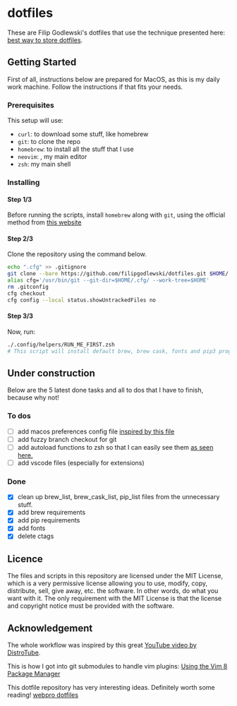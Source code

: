 # dotfiles

These are Filip Godlewski's dotfiles that use the technique presented here: [best way to store dotfiles](https://developer.atlassian.com/blog/2016/02/best-way-to-store-dotfiles-git-bare-repo/).

## Getting Started

First of all, instructions below are prepared for MacOS, as this is my daily work machine. Follow the instructions if that fits your needs.

### Prerequisites

This setup will use:

- `curl`: to download some stuff, like homebrew
- `git`: to clone the repo
- `homebrew`: to install all the stuff that I use
- `neovim`: , my main editor
- `zsh`: my main shell

### Installing

#### Step 1/3

Before running the scripts, install `homebrew` along with `git`, using the official method from [this website](https://brew.sh)

#### Step 2/3

Clone the repository using the command below.

```sh
echo ".cfg" >> .gitignore
git clone --bare https://github.com/filipgodlewski/dotfiles.git $HOME/.cfg
alias cfg='/usr/bin/git --git-dir=$HOME/.cfg/ --work-tree=$HOME'
rm .gitconfig
cfg checkout
cfg config --local status.showUntrackedFiles no
```

#### Step 3/3

Now, run:

```sh
./.config/helpers/RUN_ME_FIRST.zsh
# This script will install default brew, brew cask, fonts and pip3 programs. Then it will initialize submodules, and fully prepare coc.nvim
```

## Under construction

Below are the 5 latest done tasks and all to dos that I have to finish, because why not!

### To dos

- [ ] add macos preferences config file [inspired by this file](https://github.com/sobolevn/dotfiles/blob/master/macos)
- [ ] add fuzzy branch checkout for git
- [ ] add autoload functions to zsh so that I can easily see them [as seen here.](https://scriptingosx.com/2019/07/moving-to-zsh-part-4-aliases-and-functions/)
- [ ] add vscode files (especially for extensions)

### Done

- [x] clean up brew_list, brew_cask_list, pip_list files from the unnecessary stuff.
- [x] add brew requirements
- [x] add pip requirements
- [x] add fonts
- [x] delete ctags

## Licence

The files and scripts in this repository are licensed under the MIT License, which is a very permissive license allowing you to use, modify, copy, distribute, sell, give away, etc. the software. In other words, do what you want with it. The only requirement with the MIT License is that the license and copyright notice must be provided with the software.

## Acknowledgement

The whole workflow was inspired by this great [YouTube video by DistroTube](https://www.youtube.com/watch?v=tBoLDpTWVOM).

This is how I got into git submodules to handle vim plugins: [Using the Vim 8 Package Manager](https://dvonrohr.com/2016/12/11/vim-package-manager/)

This dotfile repository has very interesting ideas. Definitely worth some reading! [webpro dotfiles](https://github.com/webpro/dotfiles)

